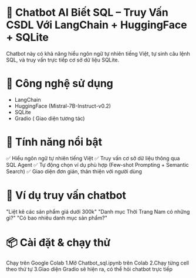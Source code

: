 # 🤖 Chatbot AI Biết SQL – Truy Vấn CSDL Với LangChain + HuggingFace + SQLite
Chatbot này có khả năng hiểu ngôn ngữ tự nhiên tiếng Việt, tự sinh câu lệnh SQL, và truy vấn trực tiếp cơ sở dữ liệu SQLite.
# 🧠 Công nghệ sử dụng
  - LangChain
  - HuggingFace (Mistral-7B-Instruct-v0.2)
  - SQLite
  - Gradio ( Giao diện tương tác)
# 🚀 Tính năng nổi bật
✅ Hiểu ngôn ngữ tự nhiên tiếng Việt
✅ Truy vấn cơ sở dữ liệu thông qua SQL Agent
✅ Tự động chọn ví dụ phù hợp (Few-shot Prompting + Semantic Search)
✅ Giao diện đơn giản, thân thiện với người dùng

# 💬 Ví dụ truy vấn chatbot
"Liệt kê các sản phẩm giá dưới 300k"
"Danh mục Thời Trang Nam có những gì?"
"Có bao nhiêu danh mục sản phẩm?"

# 📦 Cài đặt & chạy thử
Chạy trên Google Colab
  1.Mở Chatbot_sql.ipynb trên Colab
  2.Chạy từng cell theo thứ tự
  3.Giao diện Gradio sẽ hiện ra, có thể hỏi chatbot trực tiếp
